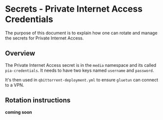 # Secrets - Private Internet Access Credentials

The purpose of this document is to explain how one can rotate and manage the secrets for Private Internet Access.

## Overview

The Private Internet Access secret is in the `media` namespace and its called `pia-credentials`.  It needs to have two keys named `username` and `password`.

It's then used in `qbittorrent-deployment.yml` to ensure `gluetun` can connect to a VPN.


## Rotation instructions

**coming soon**
